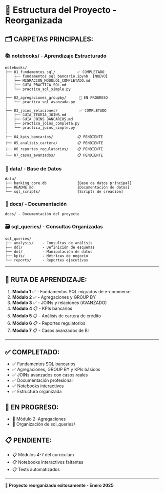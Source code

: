 # 📁 Estructura del Proyecto - Reorganizada

## 🗂️ **CARPETAS PRINCIPALES:**

### 📚 **notebooks/** - Aprendizaje Estructurado
```
notebooks/
├── 01_fundamentos_sql/          ✅ COMPLETADO
│   ├── fundamentos_sql_bancario.ipynb  [NUEVO]
│   ├── MIGRACION_MODULO1_COMPLETADO.md
│   ├── GUIA_PRACTICA_SQL.md
│   └── practica_sql_simple.py
│
├── 02_agregaciones_groupby/      🚧 EN PROGRESO  
│   └── practica_sql_avanzada.py
│
├── 03_joins_relaciones/          ✅ COMPLETADO
│   ├── GUIA_TEORIA_JOINS.md
│   ├── GUIA_JOINS_BANCARIOS.md
│   ├── practica_joins_completa.py
│   └── practica_joins_simple.py
│
├── 04_kpis_bancarios/           📋 PENDIENTE
├── 05_analisis_cartera/         📋 PENDIENTE  
├── 06_reportes_regulatorios/    📋 PENDIENTE
└── 07_casos_avanzados/          📋 PENDIENTE
```

### 💾 **data/** - Base de Datos
```
data/
├── banking_core.db              [Base de datos principal]
├── README.md                    [Documentación de datos]
└── sql_scripts/                 [Scripts de creación]
```

### 📖 **docs/** - Documentación
```
docs/ - Documentación del proyecto
```

### 🗃️ **sql_queries/** - Consultas Organizadas
```
sql_queries/
├── analysis/    - Consultas de análisis
├── ddl/         - Definición de esquemas  
├── dml/         - Manipulación de datos
├── kpis/        - Métricas de negocio
└── reports/     - Reportes ejecutivos
```

---

## 🎯 **RUTA DE APRENDIZAJE:**

1. **Módulo 1** ✅ - Fundamentos SQL migrados de e-commerce
2. **Módulo 2** ✅ - Agregaciones y GROUP BY  
3. **Módulo 3** ✅ - JOINs y relaciones (AVANZADO)
4. **Módulo 4** 📋 - KPIs bancarios
5. **Módulo 5** 📋 - Análisis de cartera de crédito
6. **Módulo 6** 📋 - Reportes regulatorios
7. **Módulo 7** 📋 - Casos avanzados de BI

---

## ✅ **COMPLETADO:**
- ✅ Fundamentos SQL bancarios
- ✅ Agregaciones, GROUP BY y KPIs básicos
- ✅ JOINs avanzados con casos reales
- ✅ Documentación profesional
- ✅ Notebooks interactivos
- ✅ Estructura organizada

## 🚧 **EN PROGRESO:**
- 🚧 Módulo 2: Agregaciones
- 🚧 Organización de sql_queries/

## 📋 **PENDIENTE:**
- 📋 Módulos 4-7 del curriculum
- 📋 Notebooks interactivos faltantes
- 📋 Tests automatizados

---

**🎉 Proyecto reorganizado exitosamente - Enero 2025**
